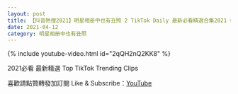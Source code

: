 ```yaml
---
layout: post
title: 【抖音熱搜2021】明星相册中也有丑照 2 TikTok Daily 最新必看精選合集2021 04 12
date: 2021-04-12
category: 明星相册中也有丑照
---
```


{% include youtube-video.html id="2qQH2nQ2KK8" %}

2021必看 最新精選 Top TikTok Trending Clips

喜歡請點贊轉發加訂閱 Like & Subscribe：[YouTube](https://www.youtube.com/channel/UCAoR7VcanIPd04uEq_GIylA/videos)

